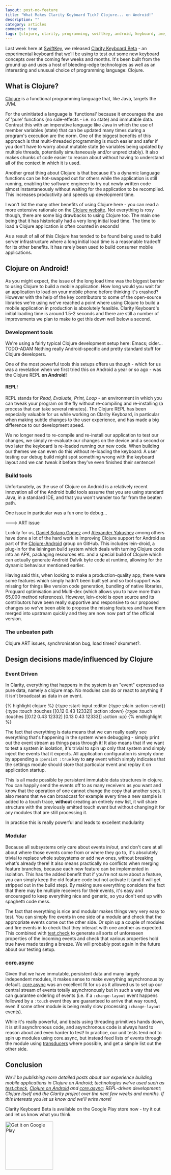 ```yaml
---
layout: post-no-feature
title: "What Makes Clarity Keyboard Tick? Clojure... on Android!"
description: ""
category: articles
comments: true
tags: [clojure, clarity, programming, swiftkey, android, keyboard, ime, java, lein-droid, async]
---
```


Last week here at [SwiftKey](http://swiftkey.com), we released [Clarity Keyboard Beta](https://play.google.com/store/apps/details?id=com.swiftkey.clarity.keyboard&referrer=utm_source%3Dadamblog%26utm_medium%3Dblog%26utm_content%3Dprogrammingpost) - an experimental keyboard that we'll be using to test out some new keyboard concepts over the coming few weeks and months. It's been built from the ground up and uses a host of bleeding-edge technologies as well as an interesting and unusual choice of programming language: Clojure.

## What is Clojure?
[Clojure](http://clojure.org/) is a functional programming language that, like Java, targets the JVM. 

For the uninitiated a language is 'functional' because it encourages the use of 'pure' functions (no side-effects - i.e. no state) and immutable data. Contrast this with an imperative language like Java in which the use of member variables (state) that can be updated many times during a program's execution are the norm. One of the biggest benefits of this approach is that multi-threaded programming is much easier and safer if you don't have to worry about mutable state (ie variables being updated by multiple threads, potentially simultaneously and/or unpredictably). It also makes chunks of code easier to reason about without having to understand all of the context in which it is used. 

Another great thing about Clojure is that because it's a dynamic language functions can be hot-swapped out for others while the application is still running, enabling the software engineer to try out newly written code almost instantaneously without waiting for the application to be recompiled. This increases productivity and speeds up development time.

I won't list the many other benefits of using Clojure here - you can read a more extensive rationale on the [Clojure website](clojure.org/rationale). Not everything is rosy though, there are some big drawbacks to using Clojure too. The main one being that it has historically had a very long initial load time. The time to load a Clojure application is often counted in seconds!

As a result of all of this Clojure has tended to be found being used to build server infrastructure where a long initial load time is a reasonable tradeoff for its other benefits. It has rarely been used to build consumer mobile applications.

## Clojure on Android!

As you might expect, the issue of the long load time was the biggest barrier to using Clojure to build a mobile application. How long would you wait for an application to load on your mobile phone before thinking it's crashed? However with the help of the key contributors to some of the open-source libraries we're using we've reached a point where using Clojure to build a mobile application in production is absolutely feasible. Clarity Keyboard's initial loading time is around 1.5-2 seconds and there are still a number of improvements we plan to make to get this down well below a second.

### Development tools

We're using a fairly typical Clojure development setup here: Emacs; cider... TODO-ADAM Nothing really Android-specific and pretty standard stuff for Clojure developers.

One of the most powerful tools this setups offers us though - which for us was a revelation when we first tried this on Android a year or so ago - was the Clojure REPL **on Android**!

#### REPL!

REPL stands for *Read, Evaluate, Print, Loop* - an environment in which you can tweak your program on the fly without re-compiling and re-installing (a process that can take several minutes). The Clojure REPL has been especially valuable for us while working on Clarity Keyboard, in particular when making subtle changes to the user experience, and has made a big difference to our development speed.

We no longer need to re-compile and re-install our application to test our changes, we simply re-evaluate our changes on the device and a second or two later the keyboard is re-loaded running our new code. When building our themes we can even do this without re-loading the keyboard: A user testing our debug build might spot something wrong with the keyboard layout and we can tweak it before they've even finished their sentence!

### Build tools

Unfortunately, as the use of Clojure on Android is a relatively recent innovation all of the Android build tools assume that you are using standard Java, in a standard IDE, and that you won't wander too far from the beaten path.

One issue in particular was a fun one to debug...

---> ART issue

Luckily for us, [Daniel Solano Gomez](https://github.com/sattvik) and [Alexander Yakushev](https://github.com/alexander-yakushev) among others have done a lot of the hard work in improving Clojure support for Android as part of the [Clojure-Android](http://clojure-android.info) group on GitHub. This includes lein-droid, a plug-in for the leiningen build system which deals with turning Clojure code into an APK, packaging resources etc. and a special build of Clojure which can actually generate Android Dalvik byte code at runtime, allowing for the dynamic behaviour mentioned earlier.

Having said this, when looking to make a production-quality app, there were some features which simply hadn't been built yet and so tool support was missing for things like version code generation, bundling of native libraries, Proguard optimisation and Multi-dex (which allows you to have more than 65,000 method references). However, lein-droid is open source and its contributors have been really supportive and responsive to our proposed changes so we've been able to propose the missing features and have them merged into upstream quickly and they are now now part of the official version.

### The unbeaten path

Clojure ART issues, synchronisation bug, load times? skummet?.



## Design decisions made/influenced by Clojure

### Event Driven
In Clarity, everything that happens in the system is an "event" expressed as pure data, namely a clojure map. No modules can do or react to anything if it isn't broadcast as data in an event.

{% highlight clojure %}
{:type :start-input :editor {:type :plain :action :send}}
{:type :touch :touches [[0.12 0.43 12332]] :action :down}
{:type :touch :touches [[0.12 0.43 12332] [0.13 0.43 12333]] :action :up}
{% endhighlight %}

The fact that everything is data means that we can really easily see everything that's happening in the system when debugging - simply print out the event stream as things pass through it! It also means that if we want to test a system in isolation, it's trivial to spin up only that system and simply inject the events that it expects. All application configuration is simply done by appending a `:persist :true`  key to **any** event which simply indicates that the settings module should store that particular event and replay it on application startup.

This is all made possible by persistent immutable data structures in clojure. You can happily send the events off to as many receivers as you want and know that the operation of one cannot change the copy that another sees. It also means that we can broadcast for example every time a new sample is added to a touch trace, **without** creating an entirely new list, it will share structure with the previously emitted touch event but without changing it for any modules that are still processing it.

In practice this is really powerful and leads to excellent modularity

### Modular

Because all subsystems only care about events in/out, and don't care at all about where those events come from or where they go to, it's absolutely trivial to replace whole subsystems or add new ones, without breaking what's already there! It also means practically no conflicts when merging feature branches, because each new feature can be implemented in isolation. This has the added benefit that if you're not sure about a feature, you can simply keep the old feature code but not activate it (and it will get stripped out in the build step). By making sure everything considers the fact that there may be multiple receivers for their events, it's easy and encouraged to keep everything nice and generic, so you don't end up with spaghetti code mess.

The fact that everything is nice and modular makes things very very easy to test. You can simply fire events in one side of a module and check that the appropriate events come out the other side. Or spin up a couple of modules and fire events in to check that they interact with one another as expected. This combined with [test.check](https://github.com/clojure/test.check) to generate all sorts of unforeseen properties of the incoming events and check that various properties hold true have made testing a breeze. We will probably post again in the future about our testing setup.

### core.async

Given that we have immutable, persistent data and many largely independent modules, it makes sense to make everything asynchronous by default. [core.async](https://github.com/clojure/core.async) was an excellent fit for us as it allowed us to set up our central stream of events totally asynchronously but in such a way that we can guarantee ordering of events (i.e. if a `:change-layout` event happens followed by a `:touch` event they are guaranteed to arrive that way round, even if some other module is being really slow processing `:change-layout` events).

While it's really powerful, and beats using threading primitives hands down, it is still asynchronous code, and asynchronous code is always hard to reason about and even harder to test! In practice, our unit tests tend not to spin up modules using core.async, but instead feed lists of events through the module using [transducers](http://clojure.org/transducers) where possible, and get a simple list out the other side.

## Conclusion

*We'll be publishing more detailed posts about our experience building mobile applications in Clojure on Android; technologies we've used such as [test.check](https://github.com/clojure/test.check), [Clojure on Android](http://clojure-android.info/) and [core.async](https://github.com/clojure/core.async); REPL-driven development; Clojure itself and the Clarity project over the next few weeks and months. If this interests you let us know and we'll write more!*

Clarity Keyboard Beta is available on the Google Play store now - try it out and let us know what you think.

<a href="https://play.google.com/store/apps/details?id=com.swiftkey.clarity.keyboard&referrer=utm_source%3Dadamblog%26utm_medium%3Dblog%26utm_content%3Dprogrammingpost">
<img alt="Get it on Google Play" style="width:150px" src="https://developer.android.com/images/brand/en_generic_rgb_wo_45.png" />
</a>


